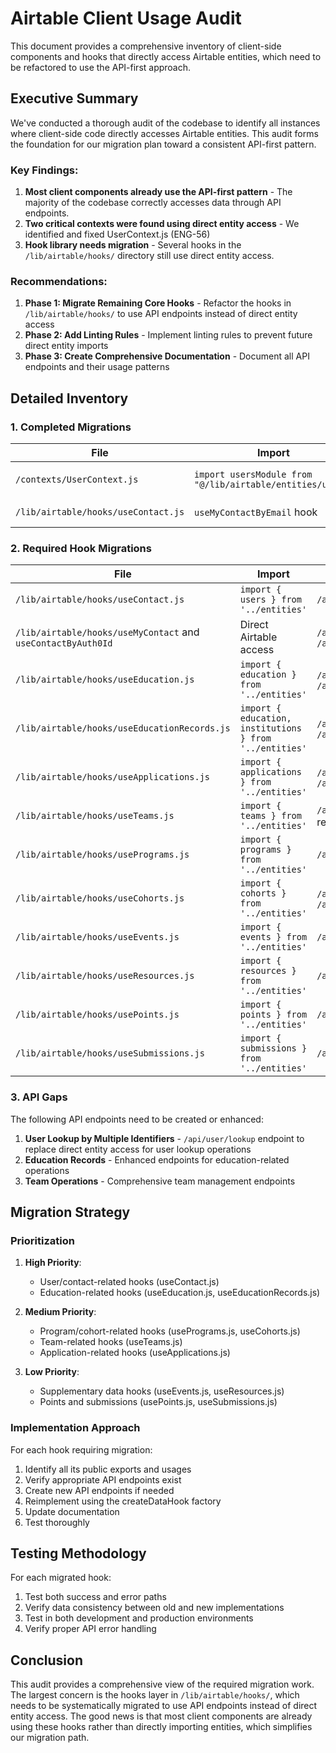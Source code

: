 # Airtable Client Usage Audit

This document provides a comprehensive inventory of client-side components and hooks that directly access Airtable entities, which need to be refactored to use the API-first approach.

## Executive Summary

We've conducted a thorough audit of the codebase to identify all instances where client-side code directly accesses Airtable entities. This audit forms the foundation for our migration plan toward a consistent API-first pattern.

### Key Findings:

1. **Most client components already use the API-first pattern** - The majority of the codebase correctly accesses data through API endpoints.
2. **Two critical contexts were found using direct entity access** - We identified and fixed UserContext.js (ENG-56) 
3. **Hook library needs migration** - Several hooks in the `/lib/airtable/hooks/` directory still use direct entity access.

### Recommendations:

1. **Phase 1: Migrate Remaining Core Hooks** - Refactor the hooks in `/lib/airtable/hooks/` to use API endpoints instead of direct entity access
2. **Phase 2: Add Linting Rules** - Implement linting rules to prevent future direct entity imports
3. **Phase 3: Create Comprehensive Documentation** - Document all API endpoints and their usage patterns

## Detailed Inventory

### 1. Completed Migrations

| File | Import | API Alternative | Status |
| ---- | ------ | --------------- | ------ |
| `/contexts/UserContext.js` | `import usersModule from "@/lib/airtable/entities/users"` | `/api/user/profile-v3` and `/api/applications/mine` | ✅ Fixed |
| `/lib/airtable/hooks/useContact.js` | `useMyContactByEmail` hook | `/api/contacts/me` | ✅ Fixed |

### 2. Required Hook Migrations

| File | Import | API Alternative | Priority |
| ---- | ------ | --------------- | -------- |
| `/lib/airtable/hooks/useContact.js` | `import { users } from '../entities'` | `/api/contacts/me` | High |
| `/lib/airtable/hooks/useMyContact` and `useContactByAuth0Id` | Direct Airtable access | `/api/contacts/me` or `/api/user/lookup` | High |
| `/lib/airtable/hooks/useEducation.js` | `import { education } from '../entities'` | `/api/education/mine` and `/api/education/[educationId]` | High |
| `/lib/airtable/hooks/useEducationRecords.js` | `import { education, institutions } from '../entities'` | `/api/education/mine` and `/api/institutions` | Medium |
| `/lib/airtable/hooks/useApplications.js` | `import { applications } from '../entities'` | `/api/applications/mine` and `/api/applications/create` | Medium |
| `/lib/airtable/hooks/useTeams.js` | `import { teams } from '../entities'` | `/api/teams/[teamId]` and related endpoints | Medium |
| `/lib/airtable/hooks/usePrograms.js` | `import { programs } from '../entities'` | `/api/programs/details-v2` | Medium |
| `/lib/airtable/hooks/useCohorts.js` | `import { cohorts } from '../entities'` | `/api/cohorts/[cohortId]` and `/api/cohorts/public` | Medium |
| `/lib/airtable/hooks/useEvents.js` | `import { events } from '../entities'` | `/api/events/upcoming-v2` | Low |
| `/lib/airtable/hooks/useResources.js` | `import { resources } from '../entities'` | `/api/resources/available-v2` | Low |
| `/lib/airtable/hooks/usePoints.js` | `import { points } from '../entities'` | `/api/points/user-summary-v2` | Low |
| `/lib/airtable/hooks/useSubmissions.js` | `import { submissions } from '../entities'` | `/api/submissions/team-v2` | Low |

### 3. API Gaps

The following API endpoints need to be created or enhanced:

1. **User Lookup by Multiple Identifiers** - `/api/user/lookup` endpoint to replace direct entity access for user lookup operations
2. **Education Records** - Enhanced endpoints for education-related operations
3. **Team Operations** - Comprehensive team management endpoints 

## Migration Strategy

### Prioritization

1. **High Priority**:
   - User/contact-related hooks (useContact.js)
   - Education-related hooks (useEducation.js, useEducationRecords.js)

2. **Medium Priority**:
   - Program/cohort-related hooks (usePrograms.js, useCohorts.js) 
   - Team-related hooks (useTeams.js)
   - Application-related hooks (useApplications.js)

3. **Low Priority**:
   - Supplementary data hooks (useEvents.js, useResources.js)
   - Points and submissions (usePoints.js, useSubmissions.js)

### Implementation Approach

For each hook requiring migration:

1. Identify all its public exports and usages
2. Verify appropriate API endpoints exist 
3. Create new API endpoints if needed
4. Reimplement using the createDataHook factory
5. Update documentation
6. Test thoroughly

## Testing Methodology

For each migrated hook:

1. Test both success and error paths
2. Verify data consistency between old and new implementations
3. Test in both development and production environments
4. Verify proper API error handling

## Conclusion

This audit provides a comprehensive view of the required migration work. The largest concern is the hooks layer in `/lib/airtable/hooks/`, which needs to be systematically migrated to use API endpoints instead of direct entity access. The good news is that most client components are already using these hooks rather than directly importing entities, which simplifies our migration path.